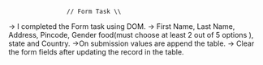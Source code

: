                     // Form Task \\

-> I completed the Form task using DOM.
-> First Name, Last Name, Address, Pincode, Gender food(must choose at least 2 out of 5 options ), state and Country.
->On submission values are append the table.
-> Clear the form fields after updating the record in the table.